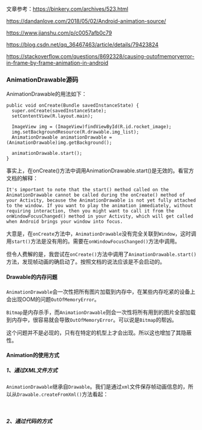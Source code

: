 文章参考：https://binkery.com/archives/523.html

https://dandanlove.com/2018/05/02/Android-animation-source/

https://www.jianshu.com/p/c0057afb0c79

https://blog.csdn.net/qq_36467463/article/details/79423824

https://stackoverflow.com/questions/8692328/causing-outofmemoryerror-in-frame-by-frame-animation-in-android



### AnimationDrawable源码

AnimationDrawable的用法如下：

```
public void onCreate(Bundle savedInstanceState) {
  super.onCreate(savedInstanceState);
  setContentView(R.layout.main);

  ImageView img = (ImageView)findViewById(R.id.rocket_image);
  img.setBackgroundResource(R.drawable.img_list);
  AnimationDrawable animationDrawable = (AnimationDrawable)img.getBackground();
  
  animationDrawable.start();
}
```

​		事实上，在onCreate()方法中调用AnimationDrawable.start()是无效的。看官方文档的解释：

```
It's important to note that the start() method called on the AnimationDrawable cannot be called during the onCreate() method of your Activity, because the AnimationDrawable is not yet fully attached to the window. If you want to play the animation immediately, without requiring interaction, then you might want to call it from the onWindowFocusChanged() method in your Activity, which will get called when Android brings your window into focus.
```

​		大意是，在`onCreate`方法中，`AnimationDrawable`没有完全关联到`Window`，这时调用`start()`方法是没有用的。需要在`onWindowFocusChanged()`方法中调用。

​		但令人费解的是，我尝试在`onCreate()`方法中调用了`AnimationDrawable.start()`方法，发现帧动画的确启动了。按照文档的说法应该是不会启动的。

#### Drawable的内存问题

​		`AnimationDrawable`会一次性把所有图片加载到内存中，在某些内存吃紧的设备上会出现OOM的问题`OutOfMemoryError`。

​		`Bitmap`是内存杀手，而`AnimationDrawable`则会一次性将所有用到的图片全部加载到内存中，很容易就会导致`OutOfMemoryError`。可以说是`Bitmap`的帮凶。

​		这个问题并不是必现的，只有在特定的机型上才会出现。所以这也增加了其隐蔽性。



#### Animation的使用方式

##### 		1、通过XML文件方式

​		`AnimationDrawable`继承自`Drawable`。我们是通过`xml`文件保存帧动画信息的，所以从`Drawable.createFromXml()`方法看起：

​		



##### 		2、通过代码的方式











